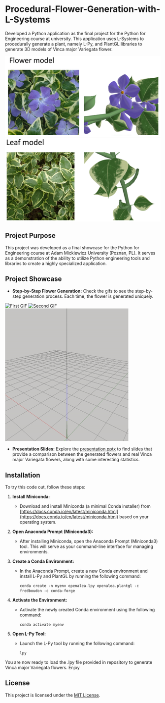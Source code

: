 # Procedural-Flower-Generation-with-L-Systems
Developed a Python application as the final project for the Python for Engineering course at university. This application uses L-Systems to procedurally generate a plant, namely L-Py, and PlantGL libraries to generate 3D models of Vinca major Variegata flower.


<img src="/examples/petals_example.png" alt="Petals Example" width="600">
<img src="/examples/leaf_example.png" alt="Leaf Example" width="600">


## Project Purpose

This project was developed as a final showcase for the Python for Engineering course at Adam Mickiewicz University (Poznan, PL). It serves as a demonstration of the ability to utilize Python engineering tools and libraries to create a highly specialized application.

## Project Showcase
- **Step-by-Step Flower Generation:** Check the gifs to see the step-by-step generation process. Each time, the flower is generated uniquely.

<img src="/examples/1001.gif" alt="First GIF" width="400">  
<img src="/examples/1002.gif" alt="Second GIF" width="400">
<img src="/examples/1003.gif" alt="Third GIF" width="400">


- **Presentation Slides:** Explore the [presentation.pptx](presentation.pptx) to find slides that provide a comparison between the generated flowers and real Vinca major Variegata flowers, along with some interesting statistics.

## Installation

To try this code out, follow these steps:

1. **Install Miniconda:**
   - Download and install Miniconda (a minimal Conda installer) from [https://docs.conda.io/en/latest/miniconda.html](https://docs.conda.io/en/latest/miniconda.html) based on your operating system.

2. **Open Anaconda Prompt (Miniconda3):**
   - After installing Miniconda, open the Anaconda Prompt (Miniconda3) tool. This will serve as your command-line interface for managing environments.

3. **Create a Conda Environment:**
   - In the Anaconda Prompt, create a new Conda environment and install L-Py and PlantGL by running the following command:
     ```
     conda create -n myenv openalea.lpy openalea.plantgl -c fredboudon -c conda-forge
     ```

4. **Activate the Environment:**
   - Activate the newly created Conda environment using the following command:
     ```
     conda activate myenv
     ```

5. **Open L-Py Tool:**
   - Launch the L-Py tool by running the following command:
     ```
     lpy
     ```

You are now ready to load the .lpy file provided in repository to generate Vinca major Variegata flowers. Enjoy 


## License

This project is licensed under the [MIT License](LICENSE).
